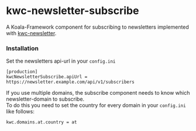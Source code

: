 # kwc-newsletter-subscribe
A Koala-Framework component for subscribing to newsletters implemented with [kwc-newsletter](https://github.com/koala-framework/kwc-newsletter).

### Installation
Set the newsletters api-url in your `config.ini`

    [production]
    kwcNewsletterSubscribe.apiUrl = https://newsletter.example.com/api/v1/subscribers

If you use multiple domains, the subscribe component needs to know which newsletter-domain to subscribe.  
To do this you need to set the country for every domain in your `config.ini` like follows:

    kwc.domains.at.country = at
